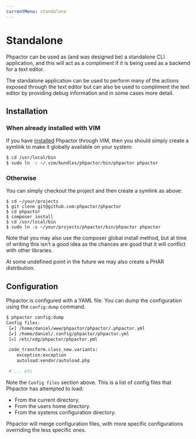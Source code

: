 ```yaml
---
currentMenu: standalone
---
```

Standalone
==========

Phpactor can be used as (and was designed be) a standalone CLI application,
and this will act as a compliment if it is being used as a backend for a text
editor.

The standalone application can be used to perform many of the actions exposed through the text editor
but can also be used to compliment the text editor by providing debug information and in some cases
more detail.

Installation
------------

### When already installed with VIM

If you have [installed](vim-plugin.md) Phpactor through VIM, then you should simply create a symlink
to make it globally available on your system:

```bash
$ cd /usr/local/bin
$ sudo ln -s ~/.vim/bundles/phpactor/bin/phpactor phpactor
```

### Otherwise

You can simply checkout the project and then create a symlink as above:

```
$ cd ~/your/projects
$ git clone git@github.com:phpactor/phpactor
$ cd phpactor
$ composer install
$ cd /usr/local/bin
$ sudo ln -s ~/your/projects/phpactor/bin/phpactor phpactor
```

Note that you may also use the composer global install method, but at time of
writing this isn't a good idea as the chances are good that it will conflict
with other libraries.

At some undefined point in the future we may also create a PHAR distribution.


Configuration
-------------

Phpactor is configured with a YAML file. You can dump the configuration using the `config:dump` command.

```bash
$ phpactor config:dump
Config files:               
 [✔] /home/daniel/www/phpactor/phpactor/.phpactor.yml
 [✔] /home/daniel/.config/phpactor/phpactor.yml
 [𐄂] /etc/xdg/phpactor/phpactor.yml                                   

 code_transform.class_new.variants:
	exception:exception    
	autoload:vendor/autoload.php

 # ... etc
```

Note the `Config files` section above. This is a list of config files that
Phpactor has attempted to load:

- From the current directory.
- From the users home directory.
- From the systems configuration directory.

Phpactor will merge configuration files, with more specific configurations
overriding the less specific ones.
